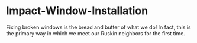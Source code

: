 # Impact-Window-Installation
Fixing broken windows is the bread and butter of what we do! In fact, this is the primary way in which we meet our Ruskin neighbors for the first time. 
